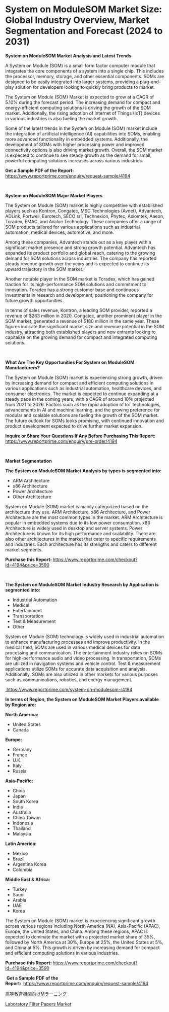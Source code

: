 <p><h1>System on ModuleSOM Market Size: Global Industry Overview, Market Segmentation and Forecast (2024 to 2031)</h1></p><p><strong>System on ModuleSOM Market Analysis and Latest Trends</strong></p>
<p><p>A System on Module (SOM) is a small form factor computer module that integrates the core components of a system into a single chip. This includes the processor, memory, storage, and other essential components. SOMs are designed to be easily integrated into larger systems, providing a plug-and-play solution for developers looking to quickly bring products to market.</p><p>The System on Module (SOM) Market is expected to grow at a CAGR of 5.10% during the forecast period. The increasing demand for compact and energy-efficient computing solutions is driving the growth of the SOM market. Additionally, the rising adoption of Internet of Things (IoT) devices in various industries is also fueling the market growth.</p><p>Some of the latest trends in the System on Module (SOM) market include the integration of artificial intelligence (AI) capabilities into SOMs, enabling more advanced functionality in embedded systems. Additionally, the development of SOMs with higher processing power and improved connectivity options is also driving market growth. Overall, the SOM market is expected to continue to see steady growth as the demand for small, powerful computing solutions increases across various industries.</p></p>
<p><strong>Get a Sample PDF of the Report:&nbsp;</strong> <a href="https://www.reportprime.com/enquiry/request-sample/4194">https://www.reportprime.com/enquiry/request-sample/4194</a></p>
<p>&nbsp;</p>
<p><strong>System on ModuleSOM Major Market Players</strong></p>
<p><p>The System on Module (SOM) market is highly competitive with established players such as Kontron, Congatec, MSC Technologies (Avnet), Advantech, ADLink, Portwell, Eurotech, SECO srl, Technexion, Phytec, Axiomtek, Aaeon, Toradex, EMAC, and Avalue Technology. These companies offer a range of SOM products tailored for various applications such as industrial automation, medical devices, automotive, and more.</p><p>Among these companies, Advantech stands out as a key player with a significant market presence and strong growth potential. Advantech has expanded its product portfolio and global reach, catering to the growing demand for SOM solutions across industries. The company has reported steady revenue growth over the years and is expected to continue its upward trajectory in the SOM market.</p><p>Another notable player in the SOM market is Toradex, which has gained traction for its high-performance SOM solutions and commitment to innovation. Toradex has a strong customer base and continuous investments in research and development, positioning the company for future growth opportunities.</p><p>In terms of sales revenue, Kontron, a leading SOM provider, reported a revenue of $263 million in 2020. Congatec, another prominent player in the SOM market, generated a revenue of $180 million in the same year. These figures indicate the significant market size and revenue potential in the SOM industry, attracting both established players and new entrants looking to capitalize on the growing demand for compact and integrated computing solutions.</p></p>
<p>&nbsp;</p>
<p><strong>What Are The Key Opportunities For System on ModuleSOM Manufacturers?</strong></p>
<p><p>The System on Module (SOM) market is experiencing strong growth, driven by increasing demand for compact and efficient computing solutions in various applications such as industrial automation, healthcare devices, and consumer electronics. The market is expected to continue expanding at a steady pace in the coming years, with a CAGR of around 10% projected from 2021 to 2026. Factors such as the rapid adoption of IoT technologies, advancements in AI and machine learning, and the growing preference for modular and scalable solutions are fueling the growth of the SOM market. The future outlook for SOMs looks promising, with continued innovation and product development expected to drive further market expansion.</p></p>
<p><strong>Inquire or Share Your Questions If Any Before Purchasing This Report:</strong> <a href="https://www.reportprime.com/enquiry/pre-order/4194">https://www.reportprime.com/enquiry/pre-order/4194</a></p>
<p>&nbsp;</p>
<p><strong>Market Segmentation</strong></p>
<p><strong>The System on ModuleSOM Market Analysis by types is segmented into:</strong></p>
<p><ul><li>ARM Architecture</li><li>x86 Architecture</li><li>Power Architecture</li><li>Other Architecture</li></ul></p>
<p><p>System on Module (SOM) market is mainly categorized based on the architecture they use. ARM Architecture, x86 Architecture, and Power Architecture are the most common types in the market. ARM Architecture is popular in embedded systems due to its low power consumption. x86 Architecture is widely used in desktop and server systems. Power Architecture is known for its high performance and scalability. There are also other architectures in the market that cater to specific requirements and industries. Each architecture has its strengths and caters to different market segments.</p></p>
<p><strong>Purchase this Report:&nbsp;</strong><a href="https://www.reportprime.com/checkout?id=4194&price=3590">https://www.reportprime.com/checkout?id=4194&price=3590</a></p>
<p>&nbsp;</p>
<p><strong>The System on ModuleSOM Market Industry Research by Application is segmented into:</strong></p>
<p><ul><li>Industrial Automation</li><li>Medical</li><li>Entertainment</li><li>Transportation</li><li>Test & Measurement</li><li>Other</li></ul></p>
<p><p>System on Module (SOM) technology is widely used in industrial automation to enhance manufacturing processes and improve productivity. In the medical field, SOMs are used in various medical devices for data processing and communication. The entertainment industry relies on SOMs for high-performance audio and video processing. In transportation, SOMs are utilized in navigation systems and vehicle control. Test & measurement applications utilize SOMs for accurate data acquisition and analysis. Additionally, SOMs are also utilized in other markets for various purposes such as communications, robotics, and energy management.</p></p>
<p><a href="https://www.reportprime.com/system-on-modulesom-r4194">&nbsp;https://www.reportprime.com/system-on-modulesom-r4194</a></p>
<p><strong>In terms of Region, the System on ModuleSOM Market Players available by Region are:</strong></p>
<p>
    <p> <strong> North America: </strong>
        <ul>
            <li>United States</li>
            <li>Canada</li>
        </ul>
        </p> 
    <p> <strong> Europe: </strong>
        <ul>
            <li>Germany</li>
            <li>France</li>
            <li>U.K.</li>
            <li>Italy</li>
            <li>Russia</li>
        </ul>
        </p> 
    <p> <strong> Asia-Pacific: </strong>
        <ul>
            <li>China</li>
            <li>Japan</li>
            <li>South Korea</li>
            <li>India</li>
            <li>Australia</li>
            <li>China Taiwan</li>
            <li>Indonesia</li>
            <li>Thailand</li>
            <li>Malaysia</li>
        </ul>
        </p> 
    <p> <strong> Latin America: </strong>
        <ul>
            <li>Mexico</li>
            <li>Brazil</li>
            <li>Argentina Korea</li>
            <li>Colombia</li>
        </ul>
        </p> 
    <p> <strong> Middle East & Africa: </strong>
        <ul>
            <li>Turkey</li>
            <li>Saudi</li>
            <li>Arabia</li>
            <li>UAE</li>
            <li>Korea</li>
        </ul>
    </p>
    </p>
<p><p>The System on Module (SOM) market is experiencing significant growth across various regions including North America (NA), Asia-Pacific (APAC), Europe, the United States, and China. Among these regions, APAC is expected to dominate the market with a projected market share of 35%, followed by North America at 30%, Europe at 25%, the United States at 5%, and China at 5%. This growth is driven by increasing demand for compact and efficient computing solutions in various industries.</p></p>
<p><strong>Purchase this Report: </strong><a href="https://www.reportprime.com/checkout?id=4194&price=3590">https://www.reportprime.com/checkout?id=4194&price=3590</a></p>
<p>&nbsp;<strong>Get a Sample PDF of the Report:&nbsp;&nbsp;</strong><a href="https://www.reportprime.com/enquiry/request-sample/4194">https://www.reportprime.com/enquiry/request-sample/4194</a></p>
<p><strong></strong></p>
<p><p><a href="https://github.com/ihabdkwlxs948/Market-Research-Report-List-4/blob/main/442203083828.md">高等教育機関向けMラーニング</a></p><p><a href="https://medium.com/@michellegbleau0620/insights-into-the-laboratory-filter-papers-market-market-players-market-size-geographical-e87833d145a4">Laboratory Filter Papers Market</a></p></p>